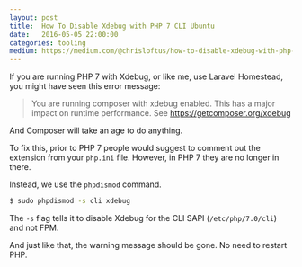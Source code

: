 ```yaml
---
layout: post
title:  How To Disable Xdebug with PHP 7 CLI Ubuntu
date:   2016-05-05 22:00:00
categories: tooling
medium: https://medium.com/@chrisloftus/how-to-disable-xdebug-with-php-7-cli-ubuntu-fd42360bafb7
---
```

If you are running PHP 7 with Xdebug, or like me, use Laravel Homestead, you
might have seen this error message:

> You are running composer with xdebug enabled. This has a major impact on
runtime performance. See https://getcomposer.org/xdebug

And Composer will take an age to do anything.

To fix this, prior to PHP 7 people would suggest to comment out the extension
from your `php.ini` file. However, in PHP 7 they are no longer in there.

Instead, we use the `phpdismod` command.

```bash
$ sudo phpdismod -s cli xdebug
```

The `-s` flag tells it to disable Xdebug for the CLI SAPI (`/etc/php/7.0/cli`)
and not FPM.

And just like that, the warning message should be gone. No need to restart PHP.